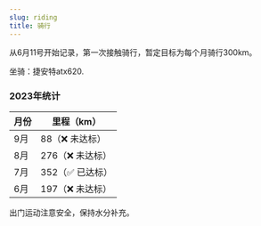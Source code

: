```yaml
---
slug: riding
title: 骑行
---
```


从6月11号开始记录，第一次接触骑行，暂定目标为每个月骑行300km。

坐骑：捷安特atx620.

### 2023年统计
|月份|里程（km）|
|---|---|
|9月|88（❌ 未达标）|
|8月|276（❌ 未达标）|
|7月|352（✅ 已达标）|
|6月|197（❌ 未达标）|

出门运动注意安全，保持水分补充。
